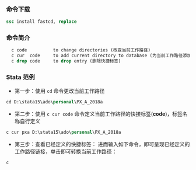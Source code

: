 ### 命令下载
```stata
ssc install fastcd, replace 
```
### 命令简介
```stata
  c code          to change directories (改变当前工作路径)
  c cur  code     to add current directory to database (为当前工作路径添加快捷标签)
  c drop code     to drop entry (删除快捷标签)
```





### Stata 范例
* 第一步：使用 `cd` 命令更改当前工作路径
```stata
cd D:\stata15\ado\personal\PX_A_2018a
```
* 第二步：使用 `c cur code` 命令定义当前工作路径的快接标签(**code**)，标签名称自行定义
```stata
c cur pxa D:\stata15\ado\personal\PX_A_2018a
```
* 第三步：查看已经定义的快捷标签：
进而输入如下命令，即可呈现已经定义的工作路径链接，单击即可转换当前工作路径：
```stata
c
```




